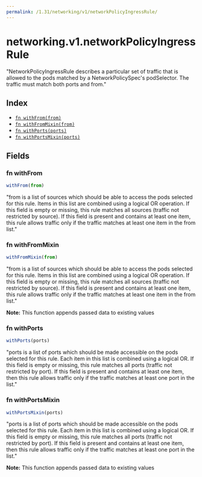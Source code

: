 ```yaml
---
permalink: /1.31/networking/v1/networkPolicyIngressRule/
---
```


# networking.v1.networkPolicyIngressRule

"NetworkPolicyIngressRule describes a particular set of traffic that is allowed to the pods matched by a NetworkPolicySpec's podSelector. The traffic must match both ports and from."

## Index

* [`fn withFrom(from)`](#fn-withfrom)
* [`fn withFromMixin(from)`](#fn-withfrommixin)
* [`fn withPorts(ports)`](#fn-withports)
* [`fn withPortsMixin(ports)`](#fn-withportsmixin)

## Fields

### fn withFrom

```ts
withFrom(from)
```

"from is a list of sources which should be able to access the pods selected for this rule. Items in this list are combined using a logical OR operation. If this field is empty or missing, this rule matches all sources (traffic not restricted by source). If this field is present and contains at least one item, this rule allows traffic only if the traffic matches at least one item in the from list."

### fn withFromMixin

```ts
withFromMixin(from)
```

"from is a list of sources which should be able to access the pods selected for this rule. Items in this list are combined using a logical OR operation. If this field is empty or missing, this rule matches all sources (traffic not restricted by source). If this field is present and contains at least one item, this rule allows traffic only if the traffic matches at least one item in the from list."

**Note:** This function appends passed data to existing values

### fn withPorts

```ts
withPorts(ports)
```

"ports is a list of ports which should be made accessible on the pods selected for this rule. Each item in this list is combined using a logical OR. If this field is empty or missing, this rule matches all ports (traffic not restricted by port). If this field is present and contains at least one item, then this rule allows traffic only if the traffic matches at least one port in the list."

### fn withPortsMixin

```ts
withPortsMixin(ports)
```

"ports is a list of ports which should be made accessible on the pods selected for this rule. Each item in this list is combined using a logical OR. If this field is empty or missing, this rule matches all ports (traffic not restricted by port). If this field is present and contains at least one item, then this rule allows traffic only if the traffic matches at least one port in the list."

**Note:** This function appends passed data to existing values
